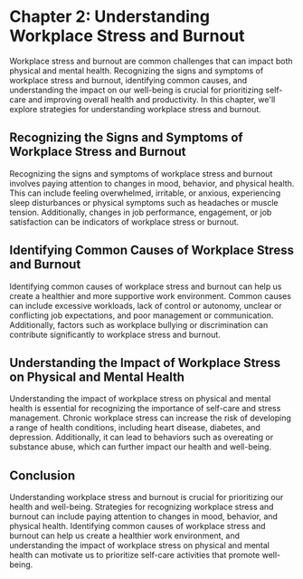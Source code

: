 Chapter 2: Understanding Workplace Stress and Burnout
=====================================================

Workplace stress and burnout are common challenges that can impact both physical and mental health. Recognizing the signs and symptoms of workplace stress and burnout, identifying common causes, and understanding the impact on our well-being is crucial for prioritizing self-care and improving overall health and productivity. In this chapter, we'll explore strategies for understanding workplace stress and burnout.

Recognizing the Signs and Symptoms of Workplace Stress and Burnout
------------------------------------------------------------------

Recognizing the signs and symptoms of workplace stress and burnout involves paying attention to changes in mood, behavior, and physical health. This can include feeling overwhelmed, irritable, or anxious, experiencing sleep disturbances or physical symptoms such as headaches or muscle tension. Additionally, changes in job performance, engagement, or job satisfaction can be indicators of workplace stress or burnout.

Identifying Common Causes of Workplace Stress and Burnout
---------------------------------------------------------

Identifying common causes of workplace stress and burnout can help us create a healthier and more supportive work environment. Common causes can include excessive workloads, lack of control or autonomy, unclear or conflicting job expectations, and poor management or communication. Additionally, factors such as workplace bullying or discrimination can contribute significantly to workplace stress and burnout.

Understanding the Impact of Workplace Stress on Physical and Mental Health
--------------------------------------------------------------------------

Understanding the impact of workplace stress on physical and mental health is essential for recognizing the importance of self-care and stress management. Chronic workplace stress can increase the risk of developing a range of health conditions, including heart disease, diabetes, and depression. Additionally, it can lead to behaviors such as overeating or substance abuse, which can further impact our health and well-being.

Conclusion
----------

Understanding workplace stress and burnout is crucial for prioritizing our health and well-being. Strategies for recognizing workplace stress and burnout can include paying attention to changes in mood, behavior, and physical health. Identifying common causes of workplace stress and burnout can help us create a healthier work environment, and understanding the impact of workplace stress on physical and mental health can motivate us to prioritize self-care activities that promote well-being.
